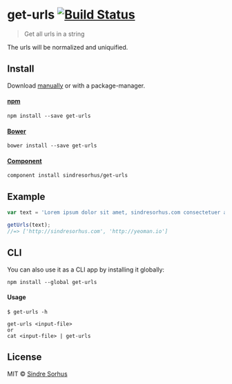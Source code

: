 # get-urls [![Build Status](https://travis-ci.org/sindresorhus/get-urls.png?branch=master)](http://travis-ci.org/sindresorhus/get-urls)

> Get all urls in a string

The urls will be normalized and uniquified.


## Install

Download [manually](https://github.com/sindresorhus/get-urls/releases) or with a package-manager.

#### [npm](https://npmjs.org/package/get-urls)

```
npm install --save get-urls
```

#### [Bower](http://bower.io)

```
bower install --save get-urls
```

#### [Component](https://github.com/component/component)

```
component install sindresorhus/get-urls
```


## Example

```js
var text = 'Lorem ipsum dolor sit amet, sindresorhus.com consectetuer adipiscing http://yeoman.io elit.';

getUrls(text);
//=> ['http://sindresorhus.com', 'http://yeoman.io']
```


## CLI

You can also use it as a CLI app by installing it globally:

```
npm install --global get-urls
```

#### Usage

```
$ get-urls -h

get-urls <input-file>
or
cat <input-file> | get-urls
```


## License

MIT © [Sindre Sorhus](http://sindresorhus.com)
